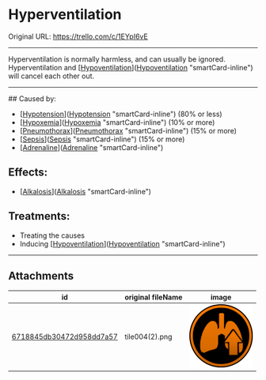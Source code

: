 # Hyperventilation

Original URL: https://trello.com/c/1EYpI6vE

---

Hyperventilation is normally harmless, and can usually be ignored. Hyperventilation and [[Hypoventilation](Hypoventilation.md)]([Hypoventilation](Hypoventilation.md) "smartCard-inline") will cancel each other out.

---

\## Caused by:

- [[Hypotension](../Blood/Hypotension.md)]([Hypotension](../Blood/Hypotension.md) "smartCard-inline") (80% or less)
- [[Hypoxemia](../Blood/Hypoxemia.md)]([Hypoxemia](../Blood/Hypoxemia.md) "smartCard-inline") (10% or more)
- [[Pneumothorax](Pneumothorax.md)]([Pneumothorax](Pneumothorax.md) "smartCard-inline") (15% or more)
- [[Sepsis](../Blood/Sepsis.md)]([Sepsis](../Blood/Sepsis.md) "smartCard-inline") (15% or more)
- [[Adrenaline](../Items/Adrenaline.md)]([Adrenaline](../Items/Adrenaline.md) "smartCard-inline")

## Effects:

- [[Alkalosis](../Blood/Alkalosis.md)]([Alkalosis](../Blood/Alkalosis.md) "smartCard-inline")

## Treatments:

- Treating the causes
- Inducing [[Hypoventilation](Hypoventilation.md)]([Hypoventilation](Hypoventilation.md) "smartCard-inline")

---

## Attachments

id | original fileName | image
---|---|---
[6718845db30472d958dd7a57](./Hyperventilation%20-%20Attachments/6718845db30472d958dd7a57.png) | tile004(2).png | ![tile004(2).png\|200](./Hyperventilation%20-%20Attachments/6718845db30472d958dd7a57.png)